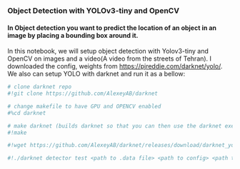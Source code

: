 ### Object Detection with YOLOv3-tiny and   OpenCV

#### In Object detection you want to predict the location of an object in an image by placing a bounding box around it.

In this notebook, we will setup object detection with Yolov3-tiny and OpenCV on images and a video(A video from the streets of Tehran).
I downloaded the config, weights from https://pjreddie.com/darknet/yolo/. We also can setup YOLO with darknet and run it as a bellow:


```python
# clone darknet repo
#!git clone https://github.com/AlexeyAB/darknet
```


```python
# change makefile to have GPU and OPENCV enabled
#%cd darknet
```


```python
# make darknet (builds darknet so that you can then use the darknet executable file to run or train object detectors)
#!make
```


```python
#!wget https://github.com/AlexeyAB/darknet/releases/download/darknet_yolo_v3_optimal/yolov4.weights
```


```python
#!./darknet detector test <path to .data file> <path to config> <path to weights> <path to image>
```
